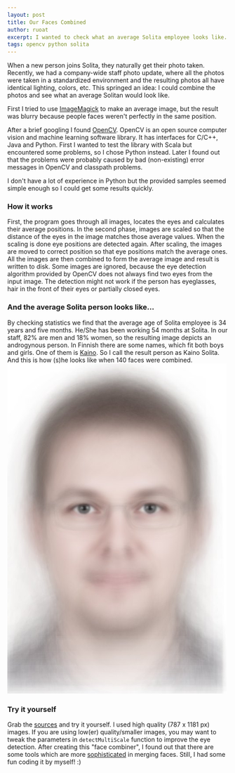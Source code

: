 ```yaml
---
layout: post
title: Our Faces Combined
author: ruoat
excerpt: I wanted to check what an average Solita employee looks like. I had images of all Solita employees' faces, OpenCV-library, Python and some free time.
tags: opencv python solita
---
```

When a new person joins Solita, they naturally get their photo taken. Recently, we had a company-wide staff photo update, where all the photos were taken in a standardized environment and the resulting photos all have identical lighting, colors, etc. This springed an idea: I could combine the photos and see what an average Solitan would look like.

First I tried to use [ImageMagick](http://www.imagemagick.org) to make an average image, but the result was blurry because people faces weren't perfectly in the same position.

After a brief googling I found [OpenCV](http://opencv.org/). OpenCV is an open source computer vision and machine learning software library. It has interfaces for C/C++, Java and Python. First I wanted to test the library with Scala but encountered some problems, so I chose Python instead. Later I found out that the problems were probably caused by bad (non-existing) error messages in OpenCV and classpath problems.

I don't have a lot of experience in Python but the provided samples seemed simple enough so I could get some results quickly.

### How it works ###
First, the program goes through all images, locates the eyes and calculates their average positions. In the second phase, images are scaled so that the distance of the eyes in the image matches those average values. When the scaling is done eye positions are detected again.
After scaling, the images are moved to correct position so that eye positions match the average ones. All the images are then combined to form the average image and result is written to disk.
Some images are ignored, because the eye detection algorithm provided by OpenCV does not always find two eyes from the input image. The detection might not work if the person has eyeglasses, hair in the front of their eyes or partially closed eyes.

### And the average Solita person looks like... ###
By checking statistics we find that the average age of Solita employee is 34 years and five months. He/She has been working 54 months at Solita. In our staff, 82% are men and 18% women, so the resulting image depicts an androgynous person.
In Finnish there are some names, which fit both boys and girls. One of them is [Kaino](http://fi.wikipedia.org/wiki/Kaino). So I call the  result person as Kaino Solita. And this is how (s)he looks like when 140 faces were combined.
[![kaino_solita](/img/the-average-joe/small/average_solita_140.jpg)](/img/the-average-joe/average_solita_140.jpg)

### Try it yourself ###
Grab the [sources](https://github.com/ruoat/averageface) and try it yourself. I used high quality  (787 x 1181 px) images. If you are using low(er) quality/smaller images, you may want to tweak the parameters in `detectMultiScale` function to improve the eye detection.
After creating this "face combiner", I found out that there are some tools which are more [sophisticated](http://faceresearch.org/demos/average) in merging faces. Still, I had some fun coding it by myself! :)
